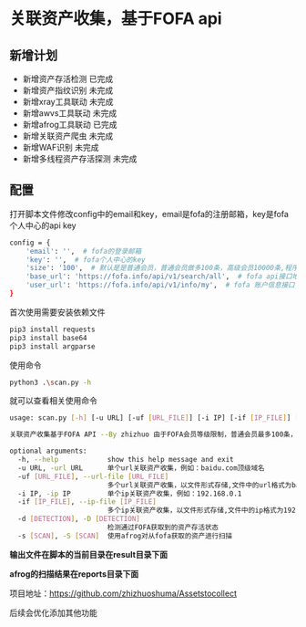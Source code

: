 # 关联资产收集，基于FOFA api

## 新增计划

- 新增资产存活检测 已完成
- 新增资产指纹识别 未完成
- 新增xray工具联动 未完成
- 新增awvs工具联动 未完成
- 新增afrog工具联动 已完成
- 新增关联资产爬虫 未完成
- 新增WAF识别 未完成
- 新增多线程资产存活探测 未完成

## 配置

打开脚本文件修改config中的email和key，email是fofa的注册邮箱，key是fofa个人中心的api key

```bash
config = {
    'email': '',  # fofa的登录邮箱
    'key': '',  # fofa个人中心的key
    'size': '100',  # 默认是是普通会员，普通会员做多100条，高级会员10000条,程序会根据会员等级自动调整
    'base_url': 'https://fofa.info/api/v1/search/all',  # fofa api接口地址
    'user_url': 'https://fofa.info/api/v1/info/my',  # fofa 账户信息接口
}
```



首次使用需要安装依赖文件

```bash
pip3 install requests
pip3 install base64
pip3 install argparse
```

使用命令

```bash
python3 .\scan.py -h
```

就可以查看相关使用命令

```bash
usage: scan.py [-h] [-u URL] [-uf [URL_FILE]] [-i IP] [-if [IP_FILE]] [-d [DETECTION]] [-s [SCAN]]

关联资产收集基于FOFA API --By zhizhuo 由于FOFA会员等级限制，普通会员最多100条，高级会员做多10000条 程序默认下载api可获取最大数量

optional arguments:
  -h, --help            show this help message and exit
  -u URL, -url URL      单个url关联资产收集，例如：baidu.com顶级域名
  -uf [URL_FILE], --url-file [URL_FILE]
                        多个url关联资产收集，以文件形式存储,文件中的url格式为baidu.com顶级域名
  -i IP, -ip IP         单个ip关联资产收集，例如：192.168.0.1
  -if [IP_FILE], --ip-file [IP_FILE]
                        多个ip关联资产收集，以文件形式存储,文件中的ip格式为192.168.0.1
  -d [DETECTION], -D [DETECTION]
                        检测通过FOFA获取到的资产存活状态
  -s [SCAN], -S [SCAN]  使用afrog对从fofa获取的资产进行扫描
```

**输出文件在脚本的当前目录在result目录下面**

**afrog的扫描结果在reports目录下面**

项目地址：https://github.com/zhizhuoshuma/Assetstocollect

后续会优化添加其他功能
